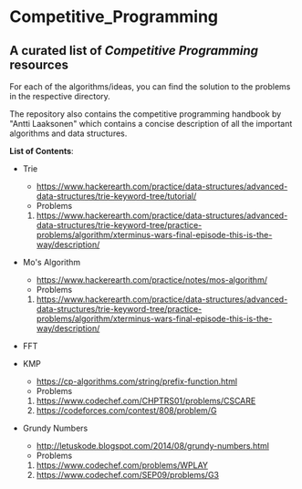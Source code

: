 # Competitive_Programming

## A curated list of *Competitive Programming* resources

For each of the algorithms/ideas, you can find the solution to the problems in the respective directory.

The repository also contains the competitive programming handbook by "Antti Laaksonen" which contains a concise description of all the important algorithms and data structures.

**List of Contents**:

- Trie
    - https://www.hackerearth.com/practice/data-structures/advanced-data-structures/trie-keyword-tree/tutorial/
    - Problems
    1. https://www.hackerearth.com/practice/data-structures/advanced-data-structures/trie-keyword-tree/practice-problems/algorithm/xterminus-wars-final-episode-this-is-the-way/description/
- Mo's Algorithm
    - https://www.hackerearth.com/practice/notes/mos-algorithm/
    - Problems
    1. https://www.hackerearth.com/practice/data-structures/advanced-data-structures/trie-keyword-tree/practice-problems/algorithm/xterminus-wars-final-episode-this-is-the-way/description/
    
- FFT

- KMP
    - https://cp-algorithms.com/string/prefix-function.html
    - Problems
    1. https://www.codechef.com/CHPTRS01/problems/CSCARE
    2. https://codeforces.com/contest/808/problem/G


- Grundy Numbers
    - http://letuskode.blogspot.com/2014/08/grundy-numbers.html
    - Problems
    1. https://www.codechef.com/problems/WPLAY
    2. https://www.codechef.com/SEP09/problems/G3